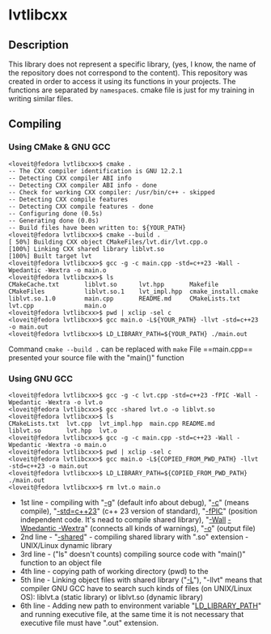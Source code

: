 # lvtlibcxx

## Description

This library does not represent a specific library, (yes, I know, the name of the repository does not correspond to the content). This repository was created in order to access it using its functions in your projects. The functions are separated by <code>namespace</code>s. cmake file is just for my training in writing similar files.

## Compiling

### Using CMake & GNU GCC

```console
<loveit@fedora lvtlibcxx>$ cmake .
-- The CXX compiler identification is GNU 12.2.1
-- Detecting CXX compiler ABI info
-- Detecting CXX compiler ABI info - done
-- Check for working CXX compiler: /usr/bin/c++ - skipped
-- Detecting CXX compile features
-- Detecting CXX compile features - done
-- Configuring done (0.5s)
-- Generating done (0.0s)
-- Build files have been written to: ${YOUR_PATH}
<loveit@fedora lvtlibcxx>$ cmake --build .
[ 50%] Building CXX object CMakeFiles/lvt.dir/lvt.cpp.o
[100%] Linking CXX shared library liblvt.so
[100%] Built target lvt
<loveit@fedora lvtlibcxx>$ gcc -g -c main.cpp -std=c++23 -Wall -Wpedantic -Wextra -o main.o
<loveit@fedora lvtlibcxx>$ ls
CMakeCache.txt       liblvt.so      lvt.hpp       Makefile
CMakeFiles           liblvt.so.1    lvt_impl.hpp  cmake_install.cmake
liblvt.so.1.0        main.cpp       README.md     CMakeLists.txt
lvt.cpp              main.o
<loveit@fedora lvtlibcxx>$ pwd | xclip -sel c
<loveit@fedora lvtlibcxx>$ gcc main.o -L${YOUR_PATH} -llvt -std=c++23 -o main.out
<loveit@fedora lvtlibcxx>$ LD_LIBRARY_PATH=${YOUR_PATH} ./main.out
```

Command <code>cmake --build .</code> can be replaced with <code>make</code>
File ==main.cpp== presented your source file with the "main()" function

### Using GNU GCC

```console
<loveit@fedora lvtlibcxx>$ gcc -g -c lvt.cpp -std=c++23 -fPIC -Wall -Wpedantic -Wextra -o lvt.o
<loveit@fedora lvtlibcxx>$ gcc -shared lvt.o -o liblvt.so
<loveit@fedora lvtlibcxx>$ ls
CMakeLists.txt  lvt.cpp  lvt_impl.hpp  main.cpp README.md
liblvt.so       lvt.hpp  lvt.o
<loveit@fedora lvtlibcxx>$ gcc -g -c main.cpp -std=c++23 -Wall -Wpedantic -Wextra -o main.o
<loveit@fedora lvtlibcxx>$ pwd | xclip -sel c
<loveit@fedora lvtlibcxx>$ gcc main.o -L${COPIED_FROM_PWD_PATH} -llvt -std=c++23 -o main.out
<loveit@fedora lvtlibcxx>$ LD_LIBRARY_PATH=${COPIED_FROM_PWD_PATH} ./main.out
<loveit@fedora lvtlibcxx>$ rm lvt.o main.o
```

- 1st line - compiling with "[-g](https://www.rapidtables.com/code/linux/gcc/gcc-g.html)" (default info about debug), "[-c](https://www.rapidtables.com/code/linux/gcc/gcc-c.html)" (means compile), "[-std=c++23](https://gcc.gnu.org/projects/cxx-status.html)" (c++ 23 version of standard), "[-fPIC](https://www.rapidtables.com/code/linux/gcc/gcc-fpic.html)" (position independent code. It's nead to compile shared library), "[-Wall](https://www.rapidtables.com/code/linux/gcc/gcc-wall.html) [-Wpedantic -Wextra](https://gcc.gnu.org/onlinedocs/gcc/Warning-Options.html)" (connects all kinds of warnings), "[-o](https://www.rapidtables.com/code/linux/gcc/gcc-o.html#output%20file)" (output file)
- 2nd line - "[-shared](https://www.rapidtables.com/code/linux/gcc/gcc-shared.html)" - compiling shared library with ".so" extension - UNIX/Linux dynamic library
- 3rd line - ("ls" doesn't counts) compiling source code with "main()" function to an object file
- 4th line - copying path of working directory (pwd) to the
- 5th line - Linking object files with shared library ("[-L](https://www.rapidtables.com/code/linux/gcc/gcc-l.html)"), "-llvt" means that compiler GNU GCC have to search such kinds of files (on UNIX/Linux OS): liblvt.a (static library) or liblvt.so (dynamic library)
- 6th line - Adding new path to environment variable "[LD_LIBRARY_PATH](https://linuxhint.com/what-is-ld-library-path/)" and running executive file, at the same time it is not necessary that executive file must have ".out" extension.
